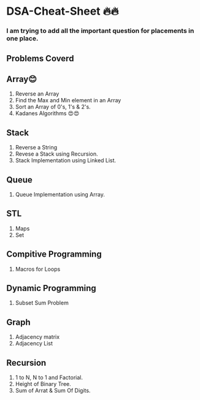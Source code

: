 # DSA-Cheat-Sheet 🔥🔥
### I am trying to add all the important question for placements in one place.
## Problems Coverd
## Array😊
1. Reverse an Array
2. Find the Max and Min element in an Array
3. Sort an Array of 0's, 1's & 2's.
4. Kadanes Algorithms 😍😍

## Stack
1. Reverse a String
2. Revese a Stack using Recursion.
3. Stack Implementation using Linked List.

## Queue
1. Queue Implementation using Array.

## STL
1. Maps
2. Set

## Compitive Programming
1. Macros for Loops

## Dynamic Programming
1. Subset Sum Problem

## Graph
1. Adjacency matrix
2. Adjacency List

## Recursion
1. 1 to N, N to 1 and Factorial.
2. Height of Binary Tree.
3. Sum of Arrat & Sum Of Digits.